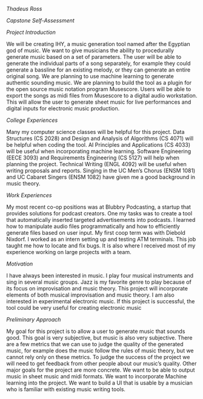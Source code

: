 *Thadeus Ross*

*Capstone Self-Assessment*

*Project Introduction*

We will be creating IHY, a music generation tool named after the Egyptian god of music. We want to give musicians the ability to procedurally generate music based on a set of parameters. The user will be able to generate the individual parts of a song separately, for example they could generate a bassline for an existing melody, or they can generate an entire original song. We are planning to use machine learning to generate authentic sounding music. We are planning to build the tool as a plugin for the open source music notation program Musescore. Users will be able to export the songs as midi files from Musescore to a digital audio workstation. This will allow the user to generate sheet music for live performances and digital inputs for electronic music production. 

*College Experiences*

Many my computer science classes will be helpful for this project. Data Structures (CS 2028) and Design and Analysis of Algorithms (CS 4071) will be helpful when coding the tool. AI Principles and Applications (CS 4033) will be useful when incorporating machine learning. Software Engineering (EECE 3093) and Requirements Engineering (CS 5127) will help when planning the project. Technical Writing (ENGL 4092) will be useful when writing proposals and reports. Singing in the UC Men’s Chorus (ENSM 1081) and UC Cabaret Singers (ENSM 1082) have given me a good background in music theory.

*Work Experiences*

My most recent co-op positions was at Blubbry Podcasting, a startup that provides solutions for podcast creators. One my tasks was to create a tool that automatically inserted targeted advertisements into podcasts. I learned how to manipulate audio files programmatically and how to efficiently generate files based on user input. 
My first coop term was with Diebold Nixdorf. I worked as an intern setting up and testing ATM terminals. This job taught me how to locate and fix bugs. It is also where I received most of my experience working on large projects with a team.

*Motivation*

I have always been interested in music. I play four musical instruments and sing in several music groups. Jazz is my favorite genre to play because of its focus on improvisation and music theory. This project will incorporate elements of both musical improvisation and music theory. I am also interested in experimental electronic music. If this project is successful, the tool could be very useful for creating electronic music 

*Preliminary Approach*

My goal for this project is to allow a user to generate music that sounds good. This goal is very subjective, but music is also very subjective. There are a few metrics that we can use to judge the quality of the generated music, for example does the music follow the rules of music theory, but we cannot rely only on these metrics. To judge the success of the project we will need to get feedback from other people about our music’s quality. Other major goals for the project are more concrete. We want to be able to output music in sheet music and midi formats. We want to incorporate Machine learning into the project. We want to build a UI that is usable by a musician who is familiar with existing music writing tools.


